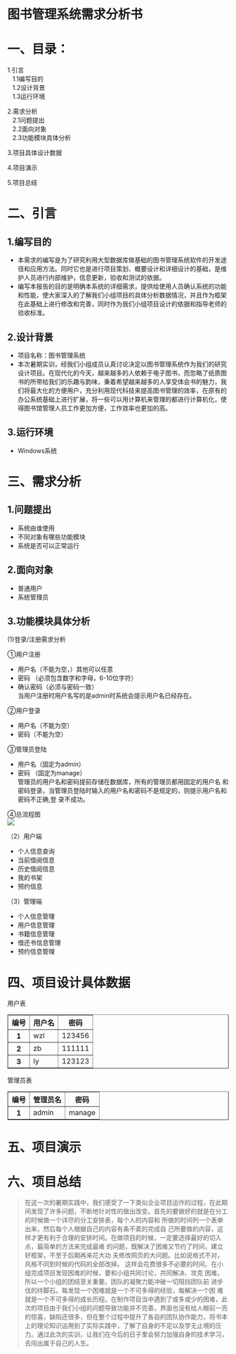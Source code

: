              
# 图书管理系统需求分析书

# 一、目录：<br>
 1.引言<br>
 &nbsp;&nbsp;&nbsp;1.1编写目的<br>
 &nbsp;&nbsp;&nbsp;1.2设计背景<br>
 &nbsp;&nbsp;&nbsp;1.3运行环境<br>
 
 2.需求分析<br>
 &nbsp;&nbsp;&nbsp;2.1问题提出<br>
 &nbsp;&nbsp;&nbsp;2.2面向对象<br>
 &nbsp;&nbsp;&nbsp;2.3功能模块具体分析<br>
 
 3.项目具体设计数据<br>
   
 4.项目演示<br>
 
 5.项目总结<br>
 
 
# 二、引言

## 1.编写目的
 - 本需求的编写是为了研究利用大型数据库做基础的图书管理系统软件的开发途径和应用方法。同时它也是进行项目策划、概要设计和详细设计的基础，是维护人员进行内部维护，信息更新，验收和测试的依据。
 - 编写本报告的目的是明确本系统的详细需求，提供给使用人员确认系统的功能和性能，使大家深入的了解我们小组项目的具体分析数据情况，并且作为框架在此基础上进行修改和完善，同时作为我们小组项目设计的依据和指导老师的验收标准。

## 2.设计背景
 - 项目名称：图书管理系统
 - 本次暑期实训，经我们小组成员认真讨论决定以图书管理系统作为我们的研究设计项目。在现代化的今天，越来越多的人依赖于电子图书，而忽略了纸质图书的所带给我们的乐趣与韵味，秉着希望越来越多的人享受体会书的魅力，我们将最大化的方便用户，充分利用现代科技来提高图书管理的效率，在原有的办公系统基础上进行扩展，将一些可以用计算机来管理的都进行计算机化，使得图书馆管理人员工作更加方便，工作效率也更加的高。 
 
## 3.运行环境
 - Windows系统
 
# 三、需求分析

## 1.问题提出
 - 系统由谁使用
 - 不同对象有哪些功能模块
 - 系统是否可以正常运行
 
## 2.面向对象
 - 普通用户
 - 系统管理员
 
## 3.功能模块具体分析

(1)登录/注册需求分析

①用户注册    

 - 用户名（不能为空，）其他可以任意
 - 密码 （必须包含数字和字母，6-10位字符）
 - 确认密码（必须与密码一致）
 <br>当用户注册时用户名写的是admin时系统会提示用户名已经存在。<br>  

②用户登录

 - 用户名（不能为空）
 - 密码（不能为空）
 
 ③管理员登陆

 - 用户名（固定为admin）
 - 密码 （固定为manage）
 <br>管理员的用户名和密码提前存储在数据库，所有的管理员都用固定的用户名
              和密码登录，当管理员登陆时输入的用户名和密码不是规定的，则提示用户名和密码不正确,登 录不成功。<br> 
              
④总流程图<br>
![](http://chuantu.biz/t5/125/1499153387x2890171875.png)


（2）用户端

- 个人信息查询
- 当前借阅信息
- 历史借阅信息
- 我的书架
- 预约信息

（3）管理端
 
 - 个人信息管理
 - 用户信息管理
 - 书籍信息管理
 - 借还书信息管理
 - 预约信息管理
              
# 四、项目设计具体数据
 用户表
 
<table border="1"> 
<tr><th>编号<th>用户名<th>密码
<tr><th>1<td>wzl<td>123456
<tr><th>2<td>zb<td>111111
<tr><th>3<td>ly<td>123123
</table>

管理员表

<table border="1"> 
<tr><th>编号<th>管理员名<th>密码
<tr><th>1<td>admin<td>manage
</table>

# 五、项目演示

# 六、项目总结             

>在这一次的暑期实践中，我们感受了一下类似企业项目运作的过程，在此期间发现了许多问题，不断地针对性的做出改变。首先的要做好的就是在分工的时候做一个详尽的分工安排表，每个人的内容和 所做的时间列一个表单出来，然后每个人根据自己的内容有条不紊的完成自 己所要做的内容，这样才更有利于合理的安排时间。在做项目的时候，一定要选择最好的切入点，最简单的方法来完成最难 的问题，既解决了困难又节约了时间，建立好框架，不至于后期再来花大功 夫修改网页的大问题。比如说格式不对，风格不同到时候的代码的全部改掉。 这样会花费很多不必要的时间。在小组完成项目发现困难的时候，要和小组共同讨论，共同解决、攻克 困难，所以一个小组的团结至关重要。团队的凝聚力能冲破一切阻挡团队前 进步伐的绊脚石。每发现一个困难就是一个不可多得的经验，每解决一个困 难就是一个不可多得的成长历程。在制作项目当中遇到了或多或少的困难，此次的项目由于我们小组的问题导致功能并不完善，界面也没有给人眼前一亮的惊喜，缺陷还很多，但在整个过程中提升了各自的团队协作能力，将书本上的理论知识运用到了实际实践中，了解了自身的不足以及学无止境的压力。通过此次的实训，让我们在今后的日子里会努力加强自身的技术学习，去闯出属于自己的人生。

             
              
    

